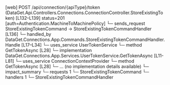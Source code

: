 [web] POST /api/connection/{apiType}/token  (DataGet.Api.Controllers.Connections.ConnectionController.StoreExistingToken)  [L132–L139] status=201 [auth=Authentication.MachineToMachinePolicy]
  └─ sends_request StoreExistingTokenCommand -> StoreExistingTokenCommandHandler [L136]
    └─ handled_by DataGet.Connections.App.Commands.StoreExistingTokenCommandHandler.Handle [L17–L34]
      └─ uses_service UserTokenService
        └─ method GetTokenAsync [L28]
          └─ implementation DataGet.Connections.App.Services.UserTokenService.GetTokenAsync [L11-L81]
            └─ uses_service ConnectionContextProvider
              └─ method GetTokenAsync [L28]
                └─ ... (no implementation details available)
  └─ impact_summary
    └─ requests 1
      └─ StoreExistingTokenCommand
    └─ handlers 1
      └─ StoreExistingTokenCommandHandler

